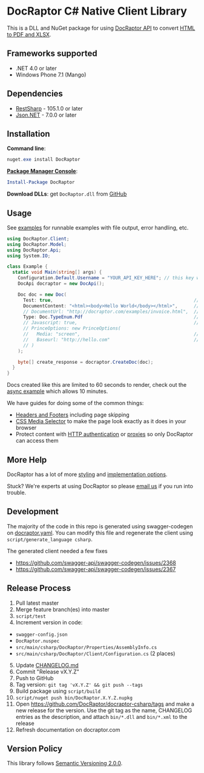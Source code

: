 # DocRaptor C# Native Client Library

This is a DLL and NuGet package for using [DocRaptor API](https://docraptor.com/documentation) to convert [HTML to PDF and XLSX](https://docraptor.com).

## Frameworks supported
- .NET 4.0 or later
- Windows Phone 7.1 (Mango)

## Dependencies
- [RestSharp](https://www.nuget.org/packages/RestSharp) - 105.1.0 or later
- [Json.NET](https://www.nuget.org/packages/Newtonsoft.Json/) - 7.0.0 or later


## Installation

**Command line**:

```powershell
nuget.exe install DocRaptor
```

**[Package Manager Console](http://docs.nuget.org/consume/package-manager-console)**:

```powershell
Install-Package DocRaptor
```

**Download DLLs**: get `DocRaptor.dll` from [GitHub](https://github.com/DocRaptor/docraptor-csharp/releases)


## Usage

See [examples](examples/) for runnable examples with file output, error handling, etc.

```csharp
using DocRaptor.Client;
using DocRaptor.Model;
using DocRaptor.Api;
using System.IO;

class Example {
  static void Main(string[] args) {
    Configuration.Default.Username = "YOUR_API_KEY_HERE"; // this key works for test documents
    DocApi docraptor = new DocApi();

    Doc doc = new Doc(
      Test: true,                                                    // test documents are free but watermarked
      DocumentContent: "<html><body>Hello World</body></html>",      // supply content directly
      // DocumentUrl: "http://docraptor.com/examples/invoice.html",  // or use a url
      Type: Doc.TypeEnum.Pdf                                         // pdf or xls or xlsx
      // Javascript: true,                                           // enable JavaScript processing
      // PrinceOptions: new PrinceOptions(
      //   Media: "screen",                                          // use screen styles instead of print styles
      //   Baseurl: "http://hello.com"                               // pretend URL when using document_content
      // )
    );

    byte[] create_response = docraptor.CreateDoc(doc);
  }
}
```

Docs created like this are limited to 60 seconds to render, check out the [async example](examples/async.cs) which allows 10 minutes.

We have guides for doing some of the common things:

* [Headers and Footers](https://docraptor.com/documentation/style#pdf-headers-footers) including page skipping
* [CSS Media Selector](https://docraptor.com/documentation/api#api_basic_pdf) to make the page look exactly as it does in your browser
* Protect content with [HTTP authentication](https://docraptor.com/documentation/api#api_http_user) or [proxies](https://docraptor.com/documentation/api#api_http_proxy) so only DocRaptor can access them


## More Help

DocRaptor has a lot of more [styling](https://docraptor.com/documentation/style) and [implementation options](https://docraptor.com/documentation/api).

Stuck? We're experts at using DocRaptor so please [email us](mailto:support@docraptor.com) if you run into trouble.


## Development

The majority of the code in this repo is generated using swagger-codegen on [docraptor.yaml](docraptor.yaml). You can modify this file and regenerate the client using `script/generate_language csharp`.

The generated client needed a few fixes
- https://github.com/swagger-api/swagger-codegen/issues/2368
- https://github.com/swagger-api/swagger-codegen/issues/2367


## Release Process

1. Pull latest master
2. Merge feature branch(es) into master
3. `script/test`
4. Increment version in code:
  - `swagger-config.json`
  - `DocRaptor.nuspec`
  - `src/main/csharp/DocRaptor/Properties/AssemblyInfo.cs`
  - `src/main/csharp/DocRaptor/Client/Configuration.cs` (2 places)
5. Update [CHANGELOG.md](CHANGELOG.md)
6. Commit "Release vX.Y.Z"
7. Push to GitHub
8. Tag version: `git tag 'vX.Y.Z' && git push --tags`
9. Build package using `script/build`
10. `script/nuget push bin/DocRaptor.X.Y.Z.nupkg`
11. Open https://github.com/DocRaptor/docraptor-csharp/tags and make a new release for the version. Use the git tag as the name, CHANGELOG entries as the description, and attach `bin/*.dll` and `bin/*.xml` to the release
12. Refresh documentation on docraptor.com


## Version Policy

This library follows [Semantic Versioning 2.0.0](http://semver.org).
